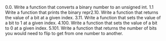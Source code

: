 0.0.  Write a function that converts a binary number to an unsigned int.
1.1 Write a function that prints the binary repr2.10. Write a function that returns the value of a bit at a given index.
3.11. Write a function that sets the value of a bit to 1 at a given index.
4.100. Write a function that sets the value of a bit to 0 at a given index.
5.101. Write a function that returns the number of bits you would need to flip to get from one number to another.
